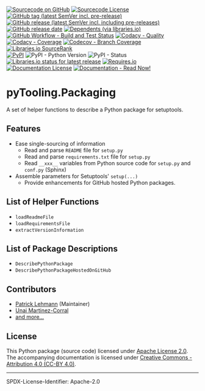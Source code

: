 [![Sourcecode on GitHub](https://img.shields.io/badge/pyTooling-pyTooling.Packaging-323131.svg?logo=github&longCache=true)](https://GitHub.com/pyTooling/pyTooling.Packaging)
[![Sourcecode License](https://img.shields.io/pypi/l/pyTooling.Packaging?logo=GitHub&label=code%20license)](LICENSE.md)
[![GitHub tag (latest SemVer incl. pre-release)](https://img.shields.io/github/v/tag/pyTooling/pyTooling.Packaging?logo=GitHub&include_prereleases)](https://GitHub.com/pyTooling/pyTooling.Packaging/tags)
[![GitHub release (latest SemVer incl. including pre-releases)](https://img.shields.io/github/v/release/pyTooling/pyTooling.Packaging?logo=GitHub&include_prereleases)](https://GitHub.com/pyTooling/pyTooling.Packaging/releases/latest)
[![GitHub release date](https://img.shields.io/github/release-date/pyTooling/pyTooling.Packaging?logo=GitHub)](https://GitHub.com/pyTooling/pyTooling.Packaging/releases)
[![Dependents (via libraries.io)](https://img.shields.io/librariesio/dependents/pypi/pyTooling.Packaging?logo=librariesdotio)](https://GitHub.com/pyTooling/pyTooling.Packaging/network/dependents)  
[![GitHub Workflow - Build and Test Status](https://img.shields.io/github/workflow/status/pyTooling/pyTooling.Packaging/Unit%20Testing,%20Coverage%20Collection,%20Package,%20Release,%20Documentation%20and%20Publish?label=Pipeline&logo=GitHub%20Actions&logoColor=FFFFFF)](https://GitHub.com/pyTooling/pyTooling.Packaging/actions/workflows/Pipeline.yml)
[![Codacy - Quality](https://img.shields.io/codacy/grade/e8a1b6e33d564f82927235e17fb26e93?logo=Codacy)](https://www.codacy.com/manual/pyTooling/pyTooling.Packaging)
[![Codacy - Coverage](https://img.shields.io/codacy/coverage/e8a1b6e33d564f82927235e17fb26e93?logo=Codacy)](https://www.codacy.com/manual/pyTooling/pyTooling.Packaging)
[![Codecov - Branch Coverage](https://img.shields.io/codecov/c/github/pyTooling/pyTooling.Packaging?logo=Codecov)](https://codecov.io/gh/pyTooling/pyTooling.Packaging)
[![Libraries.io SourceRank](https://img.shields.io/librariesio/sourcerank/pypi/pyTooling.Packaging?logo=librariesdotio)](https://libraries.io/github/pyTooling/pyTooling.Packaging/sourcerank)  
[![PyPI](https://img.shields.io/pypi/v/pyTooling.Packaging?logo=PyPI&logoColor=FBE072)](https://pypi.org/project/pyTooling.Packaging/)
![PyPI - Python Version](https://img.shields.io/pypi/pyversions/pyTooling.Packaging?logo=PyPI&logoColor=FBE072)
![PyPI - Status](https://img.shields.io/pypi/status/pyTooling.Packaging?logo=PyPI&logoColor=FBE072)
[![Libraries.io status for latest release](https://img.shields.io/librariesio/release/pypi/pyTooling.Packaging?logo=librariesdotio)](https://libraries.io/github/pyTooling/pyTooling.Packaging)
[![Requires.io](https://img.shields.io/requires/github/pyTooling/pyTooling.Packaging)](https://requires.io/github/pyTooling/pyTooling.Packaging/requirements/?branch=main)  
[![Documentation License](https://img.shields.io/badge/doc%20license-CC--BY%204.0-green?logo=readthedocs)](doc/Doc-License.rst)
[![Documentation - Read Now!](https://img.shields.io/badge/doc-read%20now%20%E2%9E%9A-blueviolet?logo=readthedocs)](https://pyTooling.GitHub.io/pyTooling.Packaging)

# pyTooling.Packaging

A set of helper functions to describe a Python package for setuptools.

## Features
* Ease single-sourcing of information
  * Read and parse `README` file for `setup.py`
  * Read and parse `requirements.txt` file for `setup.py`
  * Read `__xxx__` variables from Python source code for `setup.py` and `conf.py` (Sphinx)
* Assemble parameters for Setuptools' `setup(...)`
  * Provide enhancements for GitHub hosted Python packages.


## List of Helper Functions

* `loadReadmeFile`
* `loadRequirementsFile`
* `extractVersionInformation`

## List of Package Descriptions

* `DescribePythonPackage`
* `DescribePythonPackageHostedOnGitHub`


## Contributors

* [Patrick Lehmann](https://GitHub.com/Paebbels) (Maintainer)
* [Unai Martinez-Corral](https://GitHub.com/umarcor)
* [and more...](https://GitHub.com/pyTooling/pyTooling.Packaging/graphs/contributors)


## License

This Python package (source code) licensed under [Apache License 2.0](LICENSE.md).  
The accompanying documentation is licensed under [Creative Commons - Attribution 4.0 (CC-BY 4.0)](doc/Doc-License.rst).


-------------------------

SPDX-License-Identifier: Apache-2.0
